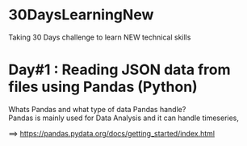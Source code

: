 # 30DaysLearningNew
Taking 30 Days challenge to learn NEW technical skills

# Day#1 : Reading JSON data from files using Pandas (Python)

Whats Pandas and what type of data Pandas handle?  
Pandas is mainly used for Data Analysis and it can handle timeseries, 

==> https://pandas.pydata.org/docs/getting_started/index.html
